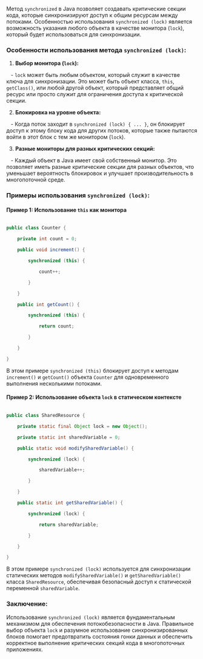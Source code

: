 Метод `synchronized` в Java позволяет создавать критические секции кода, которые синхронизируют доступ к общим ресурсам между потоками. Особенностью использования `synchronized (lock)` является возможность указания любого объекта в качестве монитора (`lock`), который будет использоваться для синхронизации.

### Особенности использования метода `synchronized (lock)`:

1. **Выбор монитора (`lock`):**

   - `lock` может быть любым объектом, который служит в качестве ключа для синхронизации. Это может быть объект класса, `this`, `getClass()`, или любой другой объект, который представляет общий ресурс или просто служит для ограничения доступа к критической секции.

2. **Блокировка на уровне объекта:**

   - Когда поток заходит в `synchronized (lock) { ... }`, он блокирует доступ к этому блоку кода для других потоков, которые также пытаются войти в этот блок с тем же монитором (`lock`).

3. **Разные мониторы для разных критических секций:**

   - Каждый объект в Java имеет свой собственный монитор. Это позволяет иметь разные критические секции для разных объектов, что уменьшает вероятность блокировок и улучшает производительность в многопоточной среде.

### Примеры использования `synchronized (lock)`:

#### Пример 1: Использование `this` как монитора

```java

public class Counter {

    private int count = 0;

    public void increment() {

        synchronized (this) {

            count++;

        }

    }

    public int getCount() {

        synchronized (this) {

            return count;

        }

    }

}

```

В этом примере `synchronized (this)` блокирует доступ к методам `increment()` и `getCount()` объекта `Counter` для одновременного выполнения несколькими потоками.

#### Пример 2: Использование объекта `lock` в статическом контексте

```java

public class SharedResource {

    private static final Object lock = new Object();

    private static int sharedVariable = 0;

    public static void modifySharedVariable() {

        synchronized (lock) {

            sharedVariable++;

        }

    }

    public static int getSharedVariable() {

        synchronized (lock) {

            return sharedVariable;

        }

    }

}

```

В этом примере `synchronized (lock)` используется для синхронизации статических методов `modifySharedVariable()` и `getSharedVariable()` класса `SharedResource`, обеспечивая безопасный доступ к статической переменной `sharedVariable`.

### Заключение:

Использование `synchronized (lock)` является фундаментальным механизмом для обеспечения потокобезопасности в Java. Правильное выбор объекта `lock` и разумное использование синхронизированных блоков помогает предотвратить состояния гонки данных и обеспечить корректное выполнение критических секций кода в многопоточных приложениях.